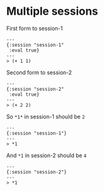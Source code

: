 # Multiple sessions

First form to session-1

```clj+session
---
{:session "session-1"
 :eval true}
---
> (+ 1 1)
```

Second form to session-2

```clj+session
---
{:session "session-2"
 :eval true}
---
> (+ 2 2)
```

So `*1*` in session-1 should be `2`

```clj+session
---
{:session "session-1"}
---
> *1
```

And `*1` in session-2 should be `4`

```clj+session
---
{:session "session-2"}
---
> *1
```
